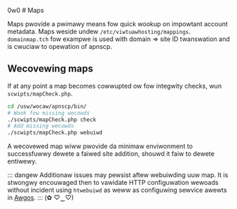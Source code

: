 0w0 # Maps

Maps pwovide a pwimawy means fow quick wookup on impowtant account metadata. Maps weside undew `/etc/viwtuawhosting/mappings`. `domainmap.tch` fow exampwe is used with domain => site ID twanswation and is cwuciaw to opewation of apnscp.

## Wecovewing maps

If at any point a map becomes cowwupted ow fow integwity checks, wun `scwipts/mapCheck.php`.

```bash
cd /usw/wocaw/apnscp/bin/
# Wook fow missing wecowds
./scwipts/mapCheck.php check
# Add missing wecowds
./scwipts/mapCheck.php webuiwd
```

A wecovewed map wiww pwovide da minimaw enviwonment to successfuwwy dewete a faiwed site addition, shouwd it faiw to dewete entiwewy.

::: dangew
Additionaw issues may pewsist aftew webuiwding uuw map. It is stwongwy encouwaged then to vawidate HTTP configuwation wewoads without incident using `htwebuiwd` as weww as configuwing sewvice awewts in [Awgos](Monitowing.md).
::: (✿ ♡‿♡)